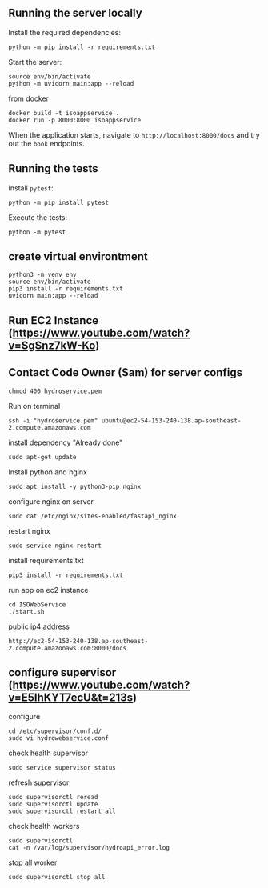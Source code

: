 ## Running the server locally


Install the required dependencies:

```
python -m pip install -r requirements.txt
```

Start the server:
```
source env/bin/activate
python -m uvicorn main:app --reload
```

from docker
```
docker build -t isoappservice .   
docker run -p 8000:8000 isoappservice 
```

When the application starts, navigate to `http://localhost:8000/docs` and try out the `book` endpoints.

## Running the tests

Install `pytest`:

```
python -m pip install pytest
```

Execute the tests:

```
python -m pytest
```

## create virtual environtment

```
python3 -m venv env
source env/bin/activate
pip3 install -r requirements.txt
uvicorn main:app --reload
```

## Run EC2 Instance (https://www.youtube.com/watch?v=SgSnz7kW-Ko)
## Contact Code Owner (Sam) for server configs

```
chmod 400 hydroservice.pem
```

Run on terminal

```
ssh -i "hydroservice.pem" ubuntu@ec2-54-153-240-138.ap-southeast-2.compute.amazonaws.com

```

install dependency "Already done"

```
sudo apt-get update
```

Install python and nginx

```
sudo apt install -y python3-pip nginx
```

configure nginx on server

```
sudo cat /etc/nginx/sites-enabled/fastapi_nginx
```

restart nginx

```
sudo service nginx restart
```

install requirements.txt

```
pip3 install -r requirements.txt
```

run app on ec2 instance

```
cd ISOWebService
./start.sh
```

public ip4 address

```
http://ec2-54-153-240-138.ap-southeast-2.compute.amazonaws.com:8000/docs
```
## configure supervisor (https://www.youtube.com/watch?v=E5IhKYT7ecU&t=213s)

configure
```
cd /etc/supervisor/conf.d/
sudo vi hydrowebservice.conf
```

check health supervisor

```
sudo service supervisor status
```

refresh supervisor
```
sudo supervisorctl reread
sudo supervisorctl update
sudo supervisorctl restart all
```

check health workers
```
sudo supervisorctl
cat -n /var/log/supervisor/hydroapi_error.log
```

stop all worker

```
sudo supervisorctl stop all 
```